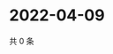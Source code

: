 # 2022-04-09

共 0 条

<!-- BEGIN WEIBO -->
<!-- 最后更新时间 Sat Apr 09 2022 22:14:01 GMT+0800 (China Standard Time) -->

<!-- END WEIBO -->
